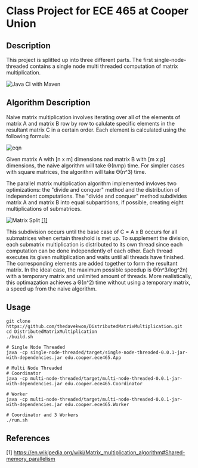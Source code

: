 # Class Project for ECE 465 at Cooper Union
## Description
This project is splitted up into three different parts. The first single-node-threaded contains a single node multi threaded computation of matrix multiplication.

![Java CI with Maven](https://github.com/thedavekwon/DistributedMatrixMultiplication/workflows/Java%20CI%20with%20Maven/badge.svg)

## Algorithm Description
Naive matrix multiplication involves iterating over all of the elements of matrix A and matrix B row by row to calulate specific elements in the resultant matrix C in a certain order. Each element is calculated using the following formula:

<img src="https://latex.codecogs.com/svg.latex?;c_{i,%20j}=\sum_{k=1}^{m}a_{i,k}b_{k,j}" title="eqn"/>

Given matrix A with [n x m] dimensions nad matrix B with [m x p]  dimensions, the naive algorithm will take Θ(n*m*p) time. For simpler cases with square matrices, the algorithm will take Θ(n^3) time. 


The parallel matrix multiplication algorithm implemented invloves two optimizations: the "divide and conquer" method and the distribution of independent computations. The "divide and conquer" method subdivides matrix A and matrix B into equal subpartitions, if possible, creating eight multiplications of submatrices. 

<img src="https://wikimedia.org/api/rest_v1/media/math/render/svg/cdaaee9668d62d9a95660308b76ff583b54a46bd" title="Matrix Split"> [[1]](#1)

This subdivision occurs until the base case of C = A x B occurs for all  submatrices when certain threshold is met up. To supplement the division, each submatrix multiplication is distributed to its own thread since each computation can be done independently of each other. Each thread executes its given multiplication and waits until all threads have finished. The corresponding elements are added together to form the resultant matrix. 
In the ideal case, the maximum possible speedup is Θ(n^3/log^2n) with a temporary matrix and unlimited amount of threads. More realistically, this optimazation achieves a Θ(n^2) time without using a temporary matrix, a speed up from the naive algorithm.

## Usage
```
git clone https://github.com/thedavekwon/DistributedMatrixMultiplication.git
cd DistributedMatrixMultiplication
./build.sh

# Single Node Threaded
java -cp single-node-threaded/target/single-node-threaded-0.0.1-jar-with-dependencies.jar edu.cooper.ece465.App 

# Multi Node Threaded
# Coordinator
java -cp multi-node-threaded/target/multi-node-threaded-0.0.1-jar-with-dependencies.jar edu.cooper.ece465.Coordinator

# Worker
java -cp multi-node-threaded/target/multi-node-threaded-0.0.1-jar-with-dependencies.jar edu.cooper.ece465.Worker

# Coordinator and 3 Workers
./run.sh
```

## References
<a id="1">[1]</a> 
https://en.wikipedia.org/wiki/Matrix_multiplication_algorithm#Shared-memory_parallelism
